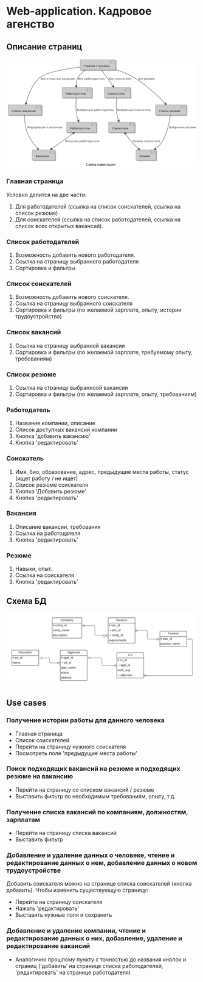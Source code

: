 # Web-application. Кадровое агенство

## Описание страниц

<img src="img/uml.png" width="700">

### Главная страница
Условно делится на две части:
1. Для работодателей (ссылка на список соискателей, ссылка на список резюме)
2. Для соискателей (ссылка на список работодателей, ссылка на список всех открытых вакансий).

### Список работодателей
1. Возможность добавить нового работодателя.
2. Ссылка на страницу выбранного работодателя
3. Сортировка и фильтры

### Список соискателей
1. Возможность добавить нового соискателя.
2. Ссылка на страницу выбранного соискателя
3. Сортировка и фильтры (по желаемой зарплате, опыту, истории трудоустройства)

### Список вакансий
1. Ссылка на страницу выбранной вакансии
2. Сортировка и фильтры (по желаемой зарплате, требуемому опыту, требованиям)

### Список резюме
1. Ссылка на страницу выбранноой вакансии
2. Сортировка и фильтры (по желаемой зарплате, опыту, требованиям)

### Работодатель
1. Название компании, описание
2. Список доступных вакансий компании
3. Кнопка 'добавить вакансию'
4. Кнопка 'редактировать'

### Соискатель
1. Имя, био, образование, адрес, предыдущие места работы, статус (ищет работу / не ищет)
2. Список резюме соискателя
3. Кнопка 'Добавить резюме'
4. Кнопка 'редактировать'

### Вакансия
1. Описание вакансии, требования
2. Ссылка на работодателя
3. Кнопка 'редактировать'

### Резюме
1. Навыки, опыт.
2. Ссылка на соискателя
3. Кнопка 'редактировать'

## Схема БД
<img src="img/Web_app.png" width="700">


## Use cases
### Получение истории работы для данного человека
- Главная страница
- Список соискателей
- Перейти на страницу нужного соискателя
- Посмотреть поле 'предыдущие места работы'
### Поиск подходящих вакансий на резюме и подходящих резюме на вакансию
- Перейти на страницу со списком вакансий / резюме
- Выставить фильтр по необходимым требованиям, опыту, т.д.
### Получение списка вакансий по компаниям, должностям, зарплатам
- Перейти на страницу списка вакансий
- Выставить фильтр
### Добавление и удаление данных о человеке, чтение и редактирование данных о нем, добавление данных о новом трудоустройстве
Добавить соискателя можно на странице списка соискателей (кнопка добавить).
Чтобы изменить существующую страницу:

- Перейти на страницу соискателя
- Нажать 'редактировать'
- Выставить нужные поля и сохранить

### Добавление и удаление компании, чтение и редактирование данных о них, добавление, удаление и редактирование вакансий
- Аналогично прошлому пункту с точностью до названия кнопок и страниц ('добавить' на странице списка работодателей, 'редактировать' на странице работодателя)
